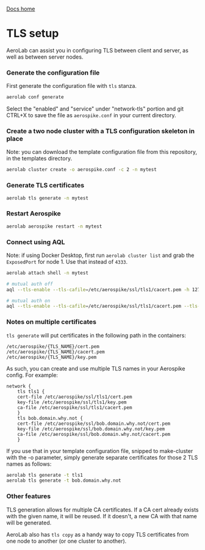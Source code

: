[Docs home](../../../README.md)

# TLS setup


AeroLab can assist you in configuring TLS between client and server, as well as between server nodes.

### Generate the configuration file

First generate the configuration file with `tls` stanza.

```bash
aerolab conf generate
```

Select the "enabled" and "service" under "network-tls" portion and git CTRL+X to save the file as `aerospike.conf` in your current directory.

### Create a two node cluster with a TLS configuration skeleton in place

Note: you can download the template configuration file from this repository, in the templates directory.

```bash
aerolab cluster create -o aerospike.conf -c 2 -n mytest
```

### Generate TLS certificates

```bash
aerolab tls generate -n mytest
```

### Restart Aerospike

```bash
aerolab aerospike restart -n mytest
```

### Connect using AQL

Note: if using Docker Desktop, first run `aerolab cluster list` and grab the `ExposedPort` for node 1. Use that instead of `4333`.

```bash
aerolab attach shell -n mytest

# mutual auth off
aql --tls-enable --tls-cafile=/etc/aerospike/ssl/tls1/cacert.pem -h 127.0.0.1:tls1:4333

# mutual auth on
aql --tls-enable --tls-cafile=/etc/aerospike/ssl/tls1/cacert.pem --tls-keyfile=/etc/aerospike/ssl/tls1/key.pem --tls-certfile=/etc/aerospike/ssl/tls1/cert.pem -h 127.0.0.1:tls1:4333
```

### Notes on multiple certificates

`tls generate` will put certificates in the following path in the containers:

```
/etc/aerospike/{TLS_NAME}/cert.pem
/etc/aerospike/{TLS_NAME}/cacert.pem
/etc/aerospike/{TLS_NAME}/key.pem
```

As such, you can create and use multiple TLS names in your Aerospike config. For example:

```
network {
    tls tls1 {
    cert-file /etc/aerospike/ssl/tls1/cert.pem
    key-file /etc/aerospike/ssl/tls1/key.pem
    ca-file /etc/aerospike/ssl/tls1/cacert.pem
    }
    tls bob.domain.why.not {
    cert-file /etc/aerospike/ssl/bob.domain.why.not/cert.pem
    key-file /etc/aerospike/ssl/bob.domain.why.not/key.pem
    ca-file /etc/aerospike/ssl/bob.domain.why.not/cacert.pem
    }
```

If you use that in your template configuration file, snipped to make-cluster with the -o parameter, simply generate separate certificates for those 2 TLS names as follows:
```bash
aerolab tls generate -t tls1
aerolab tls generate -t bob.domain.why.not
```

### Other features

TLS generation allows for multiple CA certificates. If a CA cert already exists with the given name, it will be reused. If it doesn't, a new CA with that name will be generated.

AeroLab also has `tls copy` as a handy way to copy TLS certificates from one node to another (or one cluster to another).
